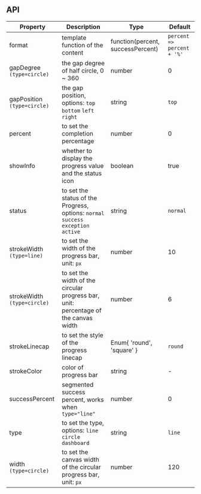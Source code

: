## API

| Property | Description | Type | Default |
| -------- | ----------- | ---- | ------- |
| format | template function of the content | function(percent, successPercent) | `percent => percent + '%'` |
| gapDegree `(type=circle)` | the gap degree of half circle, 0 ~ 360 | number | 0 |
| gapPosition `(type=circle)` | the gap position, options: `top` `bottom` `left` `right` | string | `top` |
| percent | to set the completion percentage | number | 0 |
| showInfo | whether to display the progress value and the status icon | boolean | true |
| status | to set the status of the Progress, options: `normal` `success` `exception` `active` | string | `normal` |
| strokeWidth `(type=line)` | to set the width of the progress bar, unit: `px` | number | 10 |
| strokeWidth `(type=circle)` | to set the width of the circular progress bar, unit: percentage of the canvas width | number | 6 |
| strokeLinecap | to set the style of the progress linecap | Enum{ 'round', 'square' } | `round` |
| strokeColor | color of progress bar | string | - |
| successPercent | segmented success percent, works when `type="line"` | number | 0 |
| type | to set the type, options: `line` `circle` `dashboard` | string | `line` |
| width `(type=circle)` | to set the canvas width of the circular progress bar, unit: `px` | number | 120 |
